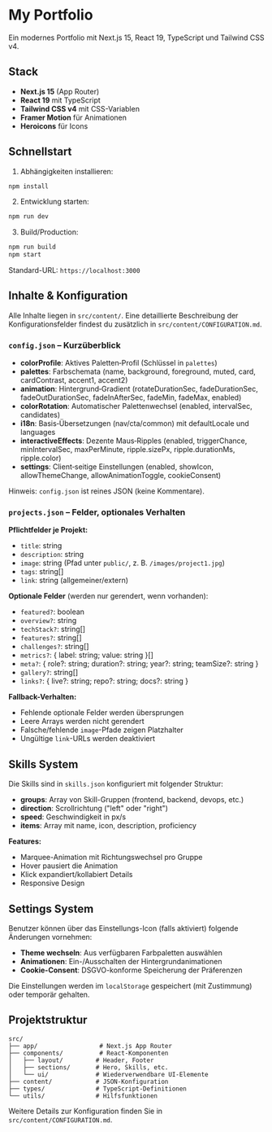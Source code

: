# My Portfolio

Ein modernes Portfolio mit Next.js 15, React 19, TypeScript und Tailwind CSS v4.

## Stack

- **Next.js 15** (App Router)
- **React 19** mit TypeScript
- **Tailwind CSS v4** mit CSS-Variablen
- **Framer Motion** für Animationen
- **Heroicons** für Icons

## Schnellstart

1. Abhängigkeiten installieren:

```bash
npm install
```

2. Entwicklung starten:

```bash
npm run dev
```

3. Build/Production:

```bash
npm run build
npm start
```

Standard-URL: `https://localhost:3000`

## Inhalte & Konfiguration

Alle Inhalte liegen in `src/content/`. Eine detaillierte Beschreibung der Konfigurationsfelder findest du zusätzlich in `src/content/CONFIGURATION.md`.

### `config.json` – Kurzüberblick

- **colorProfile**: Aktives Paletten‑Profil (Schlüssel in `palettes`)
- **palettes**: Farbschemata (name, background, foreground, muted, card, cardContrast, accent1, accent2)
- **animation**: Hintergrund‑Gradient (rotateDurationSec, fadeDurationSec, fadeOutDurationSec, fadeInAfterSec, fadeMin, fadeMax, enabled)
- **colorRotation**: Automatischer Palettenwechsel (enabled, intervalSec, candidates)
- **i18n**: Basis‑Übersetzungen (nav/cta/common) mit defaultLocale und languages
- **interactiveEffects**: Dezente Maus‑Ripples (enabled, triggerChance, minIntervalSec, maxPerMinute, ripple.sizePx, ripple.durationMs, ripple.color)
- **settings**: Client‑seitige Einstellungen (enabled, showIcon, allowThemeChange, allowAnimationToggle, cookieConsent)

Hinweis: `config.json` ist reines JSON (keine Kommentare).

### `projects.json` – Felder, optionales Verhalten

**Pflichtfelder je Projekt:**

- `title`: string
- `description`: string
- `image`: string (Pfad unter `public/`, z. B. `/images/project1.jpg`)
- `tags`: string[]
- `link`: string (allgemeiner/extern)

**Optionale Felder** (werden nur gerendert, wenn vorhanden):

- `featured?`: boolean
- `overview?`: string
- `techStack?`: string[]
- `features?`: string[]
- `challenges?`: string[]
- `metrics?`: { label: string; value: string }[]
- `meta?`: { role?: string; duration?: string; year?: string; teamSize?: string }
- `gallery?`: string[]
- `links?`: { live?: string; repo?: string; docs?: string }

**Fallback-Verhalten:**

- Fehlende optionale Felder werden übersprungen
- Leere Arrays werden nicht gerendert
- Falsche/fehlende `image`-Pfade zeigen Platzhalter
- Ungültige `link`-URLs werden deaktiviert

## Skills System

Die Skills sind in `skills.json` konfiguriert mit folgender Struktur:

- **groups**: Array von Skill-Gruppen (frontend, backend, devops, etc.)
- **direction**: Scrollrichtung ("left" oder "right")
- **speed**: Geschwindigkeit in px/s
- **items**: Array mit name, icon, description, proficiency

**Features:**

- Marquee-Animation mit Richtungswechsel pro Gruppe
- Hover pausiert die Animation
- Klick expandiert/kollabiert Details
- Responsive Design

## Settings System

Benutzer können über das Einstellungs-Icon (falls aktiviert) folgende Änderungen vornehmen:

- **Theme wechseln**: Aus verfügbaren Farbpaletten auswählen
- **Animationen**: Ein-/Ausschalten der Hintergrundanimationen
- **Cookie-Consent**: DSGVO-konforme Speicherung der Präferenzen

Die Einstellungen werden im `localStorage` gespeichert (mit Zustimmung) oder temporär gehalten.

## Projektstruktur

```text
src/
├── app/                 # Next.js App Router
├── components/          # React-Komponenten
│   ├── layout/         # Header, Footer
│   ├── sections/       # Hero, Skills, etc.
│   └── ui/             # Wiederverwendbare UI-Elemente
├── content/            # JSON-Konfiguration
├── types/              # TypeScript-Definitionen
└── utils/              # Hilfsfunktionen
```

Weitere Details zur Konfiguration finden Sie in `src/content/CONFIGURATION.md`.
